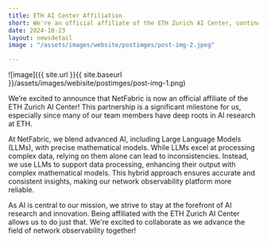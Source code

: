 ```yaml
---
title: ETH AI Center Affiliation
short: We're an official affiliate of the ETH Zurich AI Center, continuing our journey in building a network intelligence engine powered by AI/ML.
date: 2024-10-23
layout: newsdetail
image : "/assets/images/website/postimges/post-img-2.jpeg"

---
```


![image]({{ site.url }}{{ site.baseurl }}/assets/images/webisite/postimges/post-img-1.png)

We’re excited to announce that NetFabric is now an official affiliate of the ETH Zurich AI Center! This partnership is a significant milestone for us, especially since many of our team members have deep roots in AI research at ETH.

At NetFabric, we blend advanced AI, including Large Language Models (LLMs), with precise mathematical models. While LLMs excel at processing complex data, relying on them alone can lead to inconsistencies. Instead, we use LLMs to support data processing, enhancing their output with complex mathematical models. This hybrid approach ensures accurate and consistent insights, making our network observability platform more reliable.

As AI is central to our mission, we strive to stay at the forefront of AI research and innovation. Being affiliated with the ETH Zurich AI Center allows us to do just that. We're excited to collaborate as we advance the field of network observability together!
